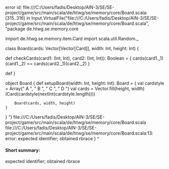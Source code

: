 error id: file:///C:/Users/fadis/Desktop/AIN-3/SE/SE-project/game/src/main/scala/de/htwg/se/memory/core/Board.scala:[315..316) in Input.VirtualFile("file:///C:/Users/fadis/Desktop/AIN-3/SE/SE-project/game/src/main/scala/de/htwg/se/memory/core/Board.scala", "package de.htwg.se.memory.core

import de.htwg.se.memory.item.Card
import scala.util.Random._

class Board(cards: Vector[Vector[Card]], width: Int, height: Int) {

  def checkCards(card1: (Int, Int), card2: (Int, Int)): Boolean = {
    cards(card1._1)(card1._2) == cards(card2._1)(card2._2)
  }

  def 
}

object Board {
    def setupBoard(width: Int, height: Int): Board = {
        val cardstyle = Array(" A ", " B ", " C ", " D ")
        val cards = Vector.fill(height, width)(Card(cardstyle(nextInt(cardstyle.length))))

        Board(cards, width, height)
    }
}
")
file:///C:/Users/fadis/Desktop/AIN-3/SE/SE-project/game/src/main/scala/de/htwg/se/memory/core/Board.scala
file:///C:/Users/fadis/Desktop/AIN-3/SE/SE-project/game/src/main/scala/de/htwg/se/memory/core/Board.scala:13: error: expected identifier; obtained rbrace
}
^
#### Short summary: 

expected identifier; obtained rbrace